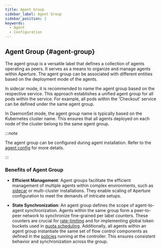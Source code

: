 ```yaml
---
title: Agent Group
sidebar_label: Agent Group
sidebar_position: 1
keywords:
  - Agent
  - Configuration
---
```


## Agent Group {#agent-group}

The agent group is a versatile label that defines a collection of agents
operating as peers. It serves as a means to organize and manage agents within
Aperture. The agent group can be associated with different entities based on the
deployment mode of the agents.

In sidecar mode, it is recommended to name the agent group based on the
respective service. This approach establishes a unified agent group for all pods
within the service. For example, all pods within the 'Checkout' service can be
defined under the same agent group.

In DaemonSet mode, the agent group name is typically based on the Kubernetes
cluster name. This ensures that all agents deployed on each node of the cluster
belong to the same agent group.

:::note

The agent group can be configured during agent installation. Refer to the
[agent config](../reference/configuration/agent.md#agent-info-config) for more
details.

:::

<!-- vale off -->

### Benefits of Agent Group

<!-- vale on -->

- **Efficient Management**: Agent groups facilitate the efficient management of
  multiple agents within complex environments, such as
  [sidecar](/get-started/installation/agent/kubernetes/operator/sidecar.md) or
  multi-cluster installations. They enable scaling of Aperture configuration to
  meet the demands of intricate setups.

- **State Synchronization**: An agent group defines the scope of agent-to-agent
  synchronization. Agents within the same group form a peer-to-peer network to
  synchronize fine-grained per label counters. These counters are crucial for
  [rate-limiting](./rate-limiter.md) and for implementing global token buckets
  used in [quota scheduling](./scheduler/quota-scheduler.md). Additionally, all
  agents within an agent group instantiate the same set of flow control
  components as defined in the [policies](./advanced/policy.md) running at the
  controller. This ensures consistent behavior and synchronization across the
  group.
